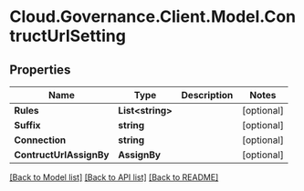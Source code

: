 # Cloud.Governance.Client.Model.ContructUrlSetting
## Properties

Name | Type | Description | Notes
------------ | ------------- | ------------- | -------------
**Rules** | **List&lt;string&gt;** |  | [optional] 
**Suffix** | **string** |  | [optional] 
**Connection** | **string** |  | [optional] 
**ContructUrlAssignBy** | **AssignBy** |  | [optional] 

[[Back to Model list]](../README.md#documentation-for-models) [[Back to API list]](../README.md#documentation-for-api-endpoints) [[Back to README]](../README.md)

